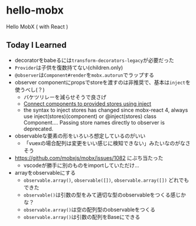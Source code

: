 # hello-mobx
Hello MobX ( with React )

## Today I Learned
- decoratorをbabeるには`transform-decorators-legacy`が必要だった
- `Provider`は子供を復数持てない(children.only)
- `@observer`は`Component#render`を`mobx.autorun`でラップする
- observer componentにpropsでstoreを渡すのは非推奨で、基本は`inject`を使うべし(？)
    - バケツリレーを減らせそうで良さげ
    - [Connect components to provided stores using inject](https://mobx.js.org/refguide/observer-component.html#connect-components-to-provided-stores-using-inject)
    -  the syntax to inject stores has changed since mobx-react 4, always use inject(stores)(component) or @inject(stores) class Component.... Passing store names directly to observer is deprecated.
- observableな要素の形をいろいろ想定しているのがいい
    - 「vuexの場合配列は変更をいい感じに検知できない」みたいなのがなさそう
- https://github.com/mobxjs/mobx/issues/1082 にぶち当たった
    - vscodeが勝手に別のものをimportしていただけ…
- arrayをobservableにする
    - `observable.array()`, `observable([])`, `observable.array([])` どれでもできた
    - `observable()`は引数の型をみて適切な型のobservableをつくる感じかな？
    - `observable.array()`は空の配列型のobservableをつくる
    - `observable.array()`は引数の配列をBaseにできる
